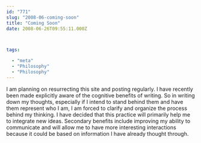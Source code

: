 ```yaml
---
id: "771"
slug: "2008-06-coming-soon"
title: "Coming Soon"
date: 2008-06-26T09:55:11.000Z



tags:

  - "meta"
  - "Philosophy"
  - "Philosophy"
---
```

<div class="sqs-html-content">
  <p>I am planning on resurrecting this site and posting regularly.  I have recently been made explicitly aware of the cognitive benefits of writing.  So in writing down my thoughts, especially if I intend to stand behind them and have them represent who I am, I am forced to clarify and organize the process behind my thinking.
I have decided that this practice will primarily help me to integrate new ideas.  Secondary benefits include improving my ability to communicate and will allow me to have more interesting interactions because it could be based on information I have already thought through.</p>
</div>
